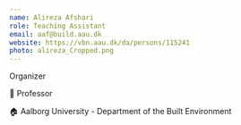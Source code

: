 ```yaml
---
name: Alireza Afshari
role: Teaching Assistant
email: aaf@build.aau.dk
website: https://vbn.aau.dk/da/persons/115241
photo: alireza_Cropped.png
---
```


Organizer

💼 Professor

🏠 Aalborg University - Department of the Built Environment

